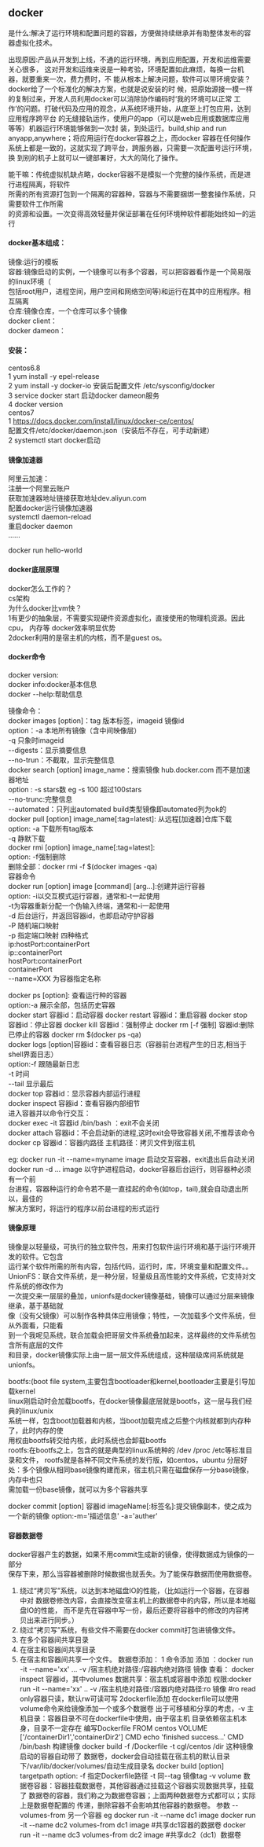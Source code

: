 ## docker
是什么:解决了运行环境和配置问题的容器，方便做持续继承并有助整体发布的容器虚拟化技术。

出现原因:产品从开发到上线，不通的运行环境，再到应用配置，开发和运维需要关心很多，
这对开发和运维来说是一种考验，环境配置如此麻烦，每换一台机器，就要重来一次，费力费时，不
能从根本上解决问题，软件可以带环境安装？docker给了一个标准化的解决方案，也就是说安装的时
候，把原始源接一模一样的复制过来，开发人员利用docker可以消除协作编码时‘我的环境可以正常
工作’的问题。打破代码及应用的观念，从系统环境开始，从底至上打包应用，达到应用程序跨平台
的无缝接轨运作，使用户的app（可以是web应用或数据库应用等等）机器运行环境能够做到一次封
装，到处运行。build,ship and run anyapp,anywhere；将应用运行在docker容器之上，而docker
容器在任何操作系统上都是一致的，这就实现了跨平台，跨服务器，只需要一次配置号运行环境，换
到别的机子上就可以一键部署好，大大的简化了操作。

能干嘛：传统虚拟机缺点略，docker容器不是模拟一个完整的操作系统，而是进行进程隔离，将软件  
所需的所有资源打包到一个隔离的容器种，容器与不需要捆绑一整套操作系统，只需要软件工作所需  
的资源和设置。一次变得高效轻量并保证部署在任何环境种软件都能始终如一的运行  

#### docker基本组成：
 镜像:运行的模板  
 容器:镜像启动的实例，一个镜像可以有多个容器，可以把容器看作是一个简易版的linux环境（  
      包括root用户，进程空间，用户空间和网络空间等)和运行在其中的应用程序。相互隔离  
 仓库:镜像仓库，一个仓库可以多个镜像  
 docker client：  
 docker dameon：  

#### 安装：  
centos6.8  
1 yum install -y epel-release  
2 yum install -y docker-io 安装后配置文件 /etc/sysconfig/docker  
3 service docker start 启动docker dameon服务   
4 docker version  
centos7  
1 https://docs.docker.com/install/linux/docker-ce/centos/  
 配置文件/etc/docker/daemon.json（安装后不存在，可手动新建）  
2 systemctl start docker启动  

#### 镜像加速器  
阿里云加速：  
  注册一个阿里云账户  
  获取加速器地址链接获取地址dev.aliyun.com  
  配置docker运行镜像加速器  
  systemctl daemon-reload  
  重启docker daemon  
......  

docker run hello-world  

#### docker底层原理  
docker怎么工作的？  
cs架构  
为什么docker比vm快？  
1有更少的抽象层，不需要实现硬件资源虚拟化，直接使用的物理机资源。因此cpu，
内存等 docker效率明显优势  
2docker利用的是宿主机的内核，而不是guest os。  

#### docker命令    
docker version:  
docker info:docker基本信息  
docker --help:帮助信息  

镜像命令：  
docker images [option]：tag 版本标签，imageid 镜像id  
             option：-a 本地所有镜像（含中间映像层）  
                  -q 只象时imageid  
                  --digests：显示摘要信息  
                  --no-trun：不截取，显示完整信息  
docker search [option] image_name：搜索镜像 hub.docker.com 而不是加速器地址   
             option : -s stars数 eg -s 100 超过100stars  
                     --no-trunc:完整信息  
                     --automated：只列出automated build类型镜像即automated列为ok的  
docker pull [option]  image_name[:tag=latest]: 从远程[加速器]仓库下载  
            option: -a 下载所有tag版本  
                    -q 静默下载  
docker rmi [option]  image_name[:tag=latest]:  
         option: -f强制删除   
         删除全部：docker rmi -f $(docker images -qa)  
容器命令  
docker run [option] image [command] [arg...]:创建并运行容器    
           option: -i以交互模式运行容器，通常和-t一起使用    
                   -t为容器重新分配一个伪输入终端，通常和-i一起使用  
                   -d 后台运行，并返回容器id，也即启动守护容器  
                   -P 随机端口映射  
                   -p 指定端口映射 四种格式  
                      ip:hostPort:containerPort  
                      ip::containerPort  
                      hostPort:containerPort  
                      containerPort  
                   --name=XXX 为容器指定名称  
         
docker ps [option]: 查看运行种的容器     
          option:-a 展示全部，包括历史容器  
docker start 容器id：启动容器
docker restart 容器id：重启容器
docker stop 容器id：停止容器
docker kill 容器id：强制停止
docker rm [-f 强制] 容器id:删除已停止的容器 docker rm $(docker ps -qa)  
docker logs [option]容器id：查看容器日志（容器前台进程产生的日志,相当于shell界面日志）  
            option:-f 跟随最新日志   
                   -t 时间   
                   --tail 显示最后    
docker top 容器id：显示容器内部运行进程   
docker inspect 容器id：查看容器内部细节  
进入容器并以命令行交互：  
 docker exec -it 容器id /bin/bash ：exit不会关闭  
 docker attach 容器id：不会启动新的进程,这时exit会导致容器关闭,不推荐该命令  
docker cp 容器id：容器内路径 主机路径：拷贝文件到宿主机  
      
eg: docker run -it --name=myname image 启动交互容器，exit退出后自动关闭     
    docker run -d ... image 以守护进程启动，docker容器后台运行，则容器种必须有一个前    
    台进程，容器种运行的命令若不是一直挂起的命令(如top，tail),就会自动退出所以，最佳的    
    解决方案时，将运行的程序以前台进程的形式运行      


#### 镜像原理  
镜像是以轻量级，可执行的独立软件包，用来打包软件运行环境和基于运行环境开发的软件。它包含  
运行某个软件所需的所有内容，包括代码，运行时，库，环境变量和配置文件。。  
UnionFS：联合文件系统，是一种分层，轻量级且高性能的文件系统，它支持对文件系统的修改作为  
一次提交来一层层的叠加，unionfs是docker镜像基础，镜像可以通过分层来镜像继承，基于基础就   
像（没有父镜像）可以制作各种具体应用镜像；特性，一次加载多个文件系统，但从外面看，只能看  
到一个我呢见系统，联合加载会把哥层文件系统叠加起来，这样最终的文件系统包含所有底层的文件  
和目录，docker镜像实际上由一层一层文件系统组成，这种层级席间系统就是unionfs。

bootfs:(boot file system,主要包含bootloader和kernel,bootloader主要是引导加载kernel   
linux刚启动时会加载bootfs，在docker镜像最底层就是bootfs，这一层与我们经典的linux/unix  
系统一样，包含boot加载器和内核，当boot加载完成之后整个内核就都到内存种了，此时内存的使  
用权由bootfs转交给内核，此时系统也会卸载bootfs   
rootfs:在bootfs之上，包含的就是典型的linux系统种的 /dev /proc /etc等标准目录和文件，
rootfs就是各种不同文件系统的发行版，如centos，ubuntu
分层好处：多个镜像从相同base镜像构建而来，宿主机只需在磁盘保存一分base镜像，内存中也只  
需加载一份base镜像，就可以为多个容器共享  

docker commit [option] 容器id imageName[:标签名]:提交镜像副本，使之成为一个新的镜像
            option:-m='描述信息'
                   -a='auther'


#### 容器数据卷
docker容器产生的数据，如果不用commit生成新的镜像，使得数据成为镜像的一部分  
保存下来，那么当容器被删除时候数据也就丢失。为了能保存数据而使用数据卷。
1. 绕过“拷贝写”系统，以达到本地磁盘IO的性能，（比如运行一个容器，在容器中对
数据卷修改内容，会直接改变宿主机上的数据卷中的内容，所以是本地磁盘IO的性能，
而不是先在容器中写一份，最后还要将容器中的修改的内容拷贝出来进行同步。） 
2. 绕过“拷贝写”系统，有些文件不需要在docker commit打包进镜像文件。 
3. 在多个容器间共享目录 
4. 在宿主和容器间共享目录 
5. 在宿主和容器间共享一个文件。
数据卷添加：
1 命令添加
添加 ：docker run -it --name='xx' ... -v /宿主机绝对路径:/容器内绝对路径 镜像
查看： docker inspect 容器id，其中volumes
数据共享：宿主机或容器中添加
权限:docker run -it --name='xx' .. -v /宿主机绝对路径:/容器内绝对路径:ro 镜像
     #ro read only容器只读，默认rw可读可写
2dockerfile添加
在dockerfile可以使用volume命令来给镜像添加一个或多个数据卷 
出于可移植和分享的考虑，-v 主机目录：容器目录不可在dockerfile中使用，由于宿主机
目录依赖宿主机本身，目录不一定存在
编写Dockerfile
FROM centos
VOLUME ['/containerDir1','containerDir2']
CMD echo 'finished success...'
CMD /bin/bash
构建镜像 docker build -f /Dockerfile -t cgl/centos /dir 这种镜像启动的容器自动带了
数据卷，docker会自动挂载在宿主机的默认目录下/var/lib/docker/volumes/自动生成目录名
docker build [option] targetpath 
             option: -f 指定Dockerfile路径
			         -t  同--tag 镜像tag
					 -v volume
数据卷容器：容器挂载数据卷，其他容器通过挂载这个容器实现数据共享，挂载了
数据卷的容器，我们称之为数据卷容器；上面两种数据卷方式都可以；实际上是数据卷配置的
传递，删除容器不会影响其他容器的数据卷。
 参数 --volumes-from 另一个容器 
eg docker run -it --name dc1 image
   docker run -it --name dc2 volumes-from dc1 image #共享dc1容器的数据卷
   docker run -it --name dc3 volumes-from dc2 image #共享dc2（dc1）数据卷



